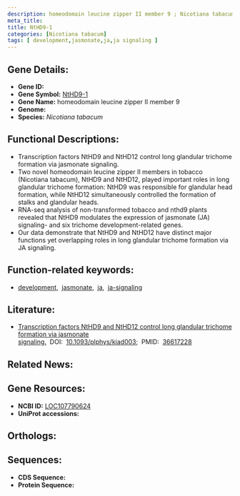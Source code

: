 ```yaml
---
description: homeodomain leucine zipper II member 9 ; Nicotiana tabacum
meta_title:
title: NtHD9-1
categories: [Nicotiana tabacum]
tags: [ development,jasmonate,ja,ja signaling ]
---
```


## Gene Details:
- **Gene ID:** []()
- **Gene Symbol:** <u>NtHD9-1</u>
- **Gene Name:** homeodomain leucine zipper II member 9
- **Genome:** []()
- **Species:** *Nicotiana tabacum*

## Functional Descriptions:
   - Transcription factors NtHD9 and NtHD12 control long glandular trichome formation via jasmonate signaling.
   - Two novel homeodomain leucine zipper II members in tobacco (Nicotiana tabacum), NtHD9 and NtHD12, played important roles in long glandular trichome formation: NtHD9 was responsible for glandular head formation, while NtHD12 simultaneously controlled the formation of stalks and glandular heads.
   - RNA-seq analysis of non-transformed tobacco and nthd9 plants revealed that NtHD9 modulates the expression of jasmonate (JA) signaling- and six trichome development-related genes.
   - Our data demonstrate that NtHD9 and NtHD12 have distinct major functions yet overlapping roles in long glandular trichome formation via JA signaling.

## Function-related keywords:
   - [development](/tags/development/),&nbsp;&nbsp;[jasmonate](/tags/jasmonate/),&nbsp;&nbsp;[ja](/tags/ja/),&nbsp;&nbsp;[ja-signaling](/tags/ja-signaling/)

## Literature:
   - [Transcription factors NtHD9 and NtHD12 control long glandular trichome formation via jasmonate signaling.](https://doi.org/10.1093/plphys/kiad003)&nbsp;&nbsp;DOI:&nbsp;&nbsp;[10.1093/plphys/kiad003](https://doi.org/10.1093/plphys/kiad003);&nbsp;&nbsp;PMID:&nbsp;&nbsp;[36617228](https://pubmed.ncbi.nlm.nih.gov/36617228/)

## Related News:

## Gene Resources:
- **NCBI ID:**  [LOC107790624](https://www.ncbi.nlm.nih.gov/gene/?term=LOC107790624)
- **UniProt accessions:**  [](https://www.uniprot.org/uniprotkb//entry)

## Orthologs:

## Sequences:
- **CDS Sequence:**
- **Protein Sequence:**
